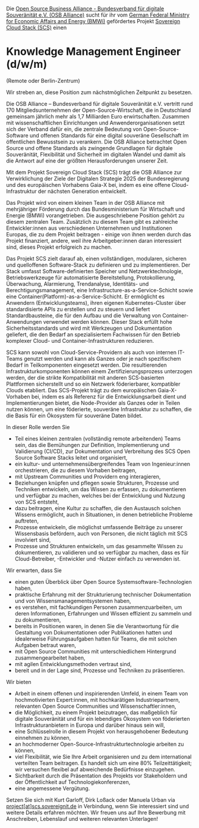 Die [Open Source Business Alliance -
Bundesverband für digitale Souveränität
e.V. (OSB Alliance)](https://osb-alliance.de/) sucht für ihr vom [German Federal Ministry for Economic Affairs 
and Energy (BMWi)](https://bmwi.de/) gefördertes Projekt [Sovereign Cloud Stack (SCS)](https://scs.community/) einen
# Knowledge Management Engineer (d/w/m)
(Remote oder Berlin-Zentrum)

Wir streben an, diese Position zum nächstmöglichen Zeitpunkt zu besetzen.

Die OSB Alliance – Bundesverband für digitale Souveränität e.V. vertritt rund
170 Mitgliedsunternehmen der Open-Source-Wirtschaft, die in Deutschland
gemeinsam jährlich mehr als 1,7 Milliarden Euro erwirtschaften. Zusammen mit
wissenschaftlichen Einrichtungen und Anwenderorganisationen setzt sich der
Verband dafür ein, die zentrale Bedeutung von Open-Source-Software und
offenen Standards für eine digital souveräne Gesellschaft im öffentlichen
Bewusstsein zu verankern. Die OSB Alliance betrachtet Open Source und offene
Standards als zwingende Grundlagen für digitale Souveränität, Flexibilität und
Sicherheit im digitalen Wandel und damit als die Antwort auf eine der größten
Herausforderungen unserer Zeit.  

Mit dem Projekt Sovereign Cloud Stack (SCS) trägt die OSB Alliance zur
Verwirklichung der Ziele der Digitalen Strategie 2025 der Bundesregierung und
des europäischen Vorhabens Gaia-X bei, indem es eine offene Cloud-Infrastruktur
der nächsten Generation entwickelt. 

Das Projekt wird von einem kleinen Team in der OSB Alliance mit mehrjähriger 
Förderung durch das Bundesministerium für Wirtschaft und Energie (BMWi) 
vorangetrieben. Die ausgeschriebene Position gehört zu diesem zentralen Team. 
Zusätzlich zu diesem Team gibt es zahlreiche Entwickler:innen aus verschiedenen 
Unternehmen und Institutionen Europas, die zu dem Projekt beitragen - einige 
von ihnen werden durch das Projekt finanziert, andere, weil ihre 
Arbeitgeber:innen daran interessiert sind, dieses Projekt erfolgreich zu 
machen.  

Das Projekt SCS zielt darauf ab, einen vollständigen, modularen, sicheren und
quelloffenen Software-Stack zu definieren und zu implementieren. Der Stack 
umfasst Software-definierten Speicher und Netzwerktechnologie, 
Betriebswerkzeuge für automatisierte Bereitstellung, Protokollierung,
Überwachung, Alarmierung, Trendanalyse, Identitäts- und Berechtigungsmanagement,
eine Infrastructure-as-a-Service-Schicht sowie eine
Container(Platform)-as-a-Service-Schicht. Er ermöglicht es Anwendern 
(Entwicklungsteams), ihren eigenen Kubernetes-Cluster über standardisierte APIs
zu erstellen und zu steuern und liefert Standardbausteine, die für den Aufbau 
und die Verwaltung von Container-Anwendungen verwendet werden können. Dieser 
Stack erfüllt hohe Sicherheitsstandards und wird mit Werkzeugen und 
Dokumentation geliefert, die den Bedarf an spezialisiertem Fachwissen für den 
Betrieb komplexer Cloud- und Container-Infrastrukturen reduzieren.  

SCS kann sowohl von Cloud-Service-Providern als auch von internen IT-Teams genutzt
werden und kann als Ganzes oder je nach spezifischem Bedarf in
Teilkomponenten eingesetzt werden. Die resultierenden Infrastrukturkomponenten 
können einem Zertifizierungsprozess unterzogen werden, der die strikte 
Kompatibilität mit anderen SCS-basierten Plattformen sicherstellt und so ein
Netzwerk föderierbarer, kompatibler Clouds etabliert. Das SCS-Projekt trägt zu 
dem europäischen Gaia-X-Vorhaben bei, indem es als Referenz für die
Entwicklungsarbeit dient und Implementierungen bietet, die Node-Provider als 
Ganzes oder in Teilen nutzen können, um eine föderierte, souveräne 
Infrastruktur zu schaffen, die die Basis für ein Ökosystem für souveräne Daten 
bildet.  

In dieser Rolle werden Sie  

* Teil eines kleinen zentralen (vollständig remote arbeitenden) Teams sein,
das die Bemühungen zur Definition,
Implementierung und Validierung (CI/CD), zur Dokumentation und Verbreitung des 
SCS Open Source Software Stacks leitet und organisiert,
* ein kultur- und unternehmensübergreifendes Team von Ingenieur:innen 
orchestrieren, die zu diesem Vorhaben beitragen,
* mit Upstream Communities und Providern eng interagieren,
* Beziehungen knüpfen und pflegen sowie Strukturen, Prozesse und Techniken 
entwickeln, um das Wissen zu erfassen, zu dokumentieren und verfügbar zu 
machen, welches bei der Entwicklung und Nutzung von SCS entsteht,
* dazu beitragen, eine Kultur zu schaffen, die den Austausch solchen Wissens 
ermöglicht, auch in Situationen, in denen betriebliche Probleme auftreten,
* Prozesse entwickeln, die möglichst umfassende Beiträge zu unserer Wissensbasis
befördern, auch von Personen, die nicht täglich mit SCS involviert sind,
* Prozesse und Strukturen entwickeln, um das gesammelte Wissen zu 
dokumentieren, zu validieren und so verfügbar zu machen, dass es für 
Cloud-Betreiber, -Entwickler und -Nutzer einfach zu verwenden ist.

Wir erwarten, dass Sie  

* einen guten Überblick über Open Source Systemsoftware-Technologien haben,
* praktische Erfahrung mit der Strukturierung technischer Dokumentation und von
Wissensmanagementsystemen haben,
* es verstehen, mit fachkundigen Personen zusammenzuarbeiten, um deren 
Informationen, Erfahrungen und Wissen effizient zu sammeln und zu dokumentieren,
* bereits in Positionen waren, in denen Sie die Verantwortung für die 
Gestaltung von Dokumentationen oder Publikationen hatten und idealerweise 
Führungsaufgaben hatten für Teams, die mit solchen Aufgaben betraut waren,
* mit Open Source Communities mit unterschiedlichem Hintergrund 
zusammengearbeitet haben,
* mit agilen Entwicklungsmethoden vertraut sind,
* bereit und in der Lage sind, Prozesse und Techniken zu präsentieren.

Wir bieten  

* Arbeit in einem offenen und inspirierenden Umfeld, in einem Team von 
hochmotivierten Expert:innen, mit hochkarätigen Industriepartnern, relevanten 
Open Source Communities und Wissenschaftler:innen,
* die Möglichkeit, zu einem Projekt beizutragen, das maßgeblich für digitale 
Souveränität und für ein lebendiges Ökosystem von föderierten 
Infrastrukturanbietern in Europa und darüber hinaus sein will,
* eine Schlüsselrolle in diesem Projekt von herausgehobener Bedeutung einnehmen 
zu können,
* an hochmoderner Open-Source-Infrastrukturtechnologie arbeiten zu können,
* viel Flexibilität, wie Sie Ihre Arbeit organisieren und zu dem international 
verteilten Team beitragen. Es handelt sich um eine 80% Teilzeittätigkeit; wir 
versuchen flexibel auf abweichende Bedürfnisse einzugehen.
* Sichtbarkeit durch die Präsentation des Projekts vor Stakeholdern und der 
Öffentlichkeit auf Technologiekonferenzen,
* eine angemessene Vergütung.

Setzen Sie sich mit Kurt Garloff, Dirk Loßack oder Manuela Urban via 
[project[at]scs.sovereignit.de](mailto:jobs-scs@osb-alliance.com) in 
Verbindung, wenn Sie interessiert sind und weitere Details erfahren möchten. 
Wir freuen uns auf Ihre Bewerbung mit Anschreiben, Lebenslauf und weiteren 
relevanten Unterlagen!
